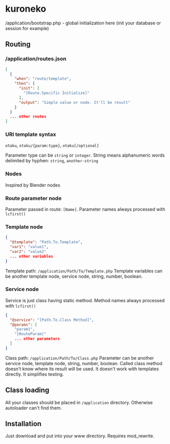 # kuroneko

/application/bootstrap.php - global initialization here (init your database or session for example)

## Routing
### /application/routes.json
```json
[
  {
    "when": "route/template",
    "then": {
      "init": [
        "[Route.Specific Initialize]"
      ],
      "output": "Simple value or node. It'll be result"
    }
  }
  ... other routes
]
```

### URI template syntax

`otaku`,
`otaku/{param:type}`,
`otaku[/optional]`

Parameter type can be `string` or `integer`. String means alphanumeric words delimited by hyphen:
`string`,
`another-string`

### Nodes
Inspired by Blender nodes

### Route parameter node
Parameter passed in route: `[Name]`. Parameter names always processed with `lcfirst()`

### Template node
```json
{
  "@template": "Path.To.Template",
  "var1": "value1",
  "var2": "value2"
  ... other variables
}
```
Template path: `/application/Path/To/Template.php`
Template variables can be another template node, service node, string, number, boolean.

### Service node
Service is just class having static method. Method names always processed with `lcfirst()`
```json
{
  "@service": "[Path.To.Class Method]",
  "@params": [
    "param1",
    "[RouteParam]"
    ... other parameters
  ]
}
```
Class path: `/application/Path/To/Class.php`
Parameter can be another service node, template node, string, number, boolean.
Called class method doesn't know where its result will be used. It doesn't work with templates directly. It simplifies testing.

## Class loading
All your classes should be placed in `/application` directory. Otherwise autoloader can't find them.

## Installation
Just download and put into your www directory.
Requires mod_rewrite.
